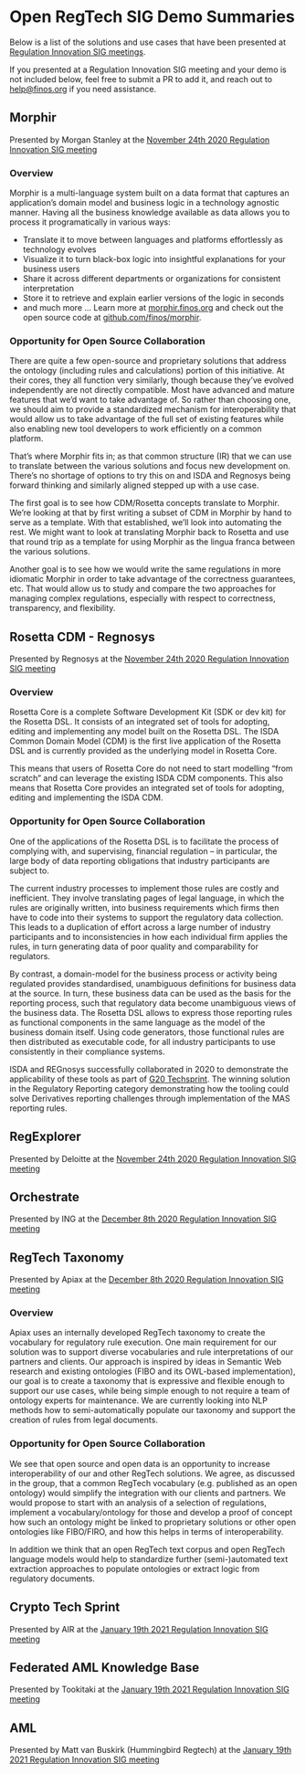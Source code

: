 # Open RegTech SIG Demo Summaries

Below is a list of the solutions and use cases that have been presented at [Regulation Innovation SIG meetings](https://github.com/finos/open-regtech-sig/issues?q=label%3Ameeting). 

If you presented at a Regulation Innovation SIG meeting and your demo is not included below, feel free to submit a PR to add it, and reach out to help@finos.org if you need assistance.

## Morphir
Presented by Morgan Stanley at the [November 24th 2020 Regulation Innovation SIG meeting](https://github.com/finos/open-regtech-sig/issues/10)

### Overview
Morphir is a multi-language system built on a data format that captures an application’s domain model and business logic in a technology agnostic manner. Having all the business knowledge available as data allows you to process it programatically in various ways:
- Translate it to move between languages and platforms effortlessly as technology evolves
- Visualize it to turn black-box logic into insightful explanations for your business users
- Share it across different departments or organizations for consistent interpretation
- Store it to retrieve and explain earlier versions of the logic in seconds
- and much more …
Learn more at [morphir.finos.org](https://morphir.finos.org) and check out the open source code at [github.com/finos/morphir](https://github.com/finos/morphir).

### Opportunity for Open Source Collaboration
There are quite a few open-source and proprietary solutions that address the ontology (including rules and calculations) portion of this initiative. At their cores, they all function very similarly, though because they’ve evolved independently are not directly compatible. Most have advanced and mature features that we’d want to take advantage of. So rather than choosing one, we should aim to provide a standardized mechanism for interoperability that would allow us to take advantage of the full set of existing features while also enabling new tool developers to work efficiently on a common platform. 
 
That’s where Morphir fits in; as that common structure (IR) that we can use to translate between the various solutions and focus new development on. There’s no shortage of options to try this on and ISDA and Regnosys being forward thinking and similarly aligned stepped up with a use case. 
 
The first goal is to see how CDM/Rosetta concepts translate to Morphir. We’re looking at that by first writing a subset of CDM in Morphir by hand to serve as a template. With that established, we’ll look into automating the rest. We might want to look at translating Morphir back to Rosetta and use that round trip as a template for using Morphir as the lingua franca between the various solutions.
 
Another goal is to see how we would write the same regulations in more idiomatic Morphir in order to take advantage of the correctness guarantees, etc. That would allow us to study and compare the two approaches for managing complex regulations, especially with respect to correctness, transparency, and flexibility.

## Rosetta CDM - Regnosys
Presented by Regnosys at the [November 24th 2020 Regulation Innovation SIG meeting](https://github.com/finos/open-regtech-sig/issues/10)

### Overview
Rosetta Core is a complete Software Development Kit (SDK or dev kit) for the Rosetta DSL. It consists of an integrated set of tools for adopting, editing and implementing any model built on the Rosetta DSL. The ISDA Common Domain Model (CDM) is the first live application of the Rosetta DSL and is currently provided as the underlying model in Rosetta Core.

This means that users of Rosetta Core do not need to start modelling “from scratch” and can leverage the existing ISDA CDM components. This also means that Rosetta Core provides an integrated set of tools for adopting, editing and implementing the ISDA CDM.

### Opportunity for Open Source Collaboration
One of the applications of the Rosetta DSL is to facilitate the process of complying with, and supervising, financial regulation – in particular, the large body of data reporting obligations that industry participants are subject to.

The current industry processes to implement those rules are costly and inefficient. They involve translating pages of legal language, in which the rules are originally written, into business requirements which firms then have to code into their systems to support the regulatory data collection. This leads to a duplication of effort across a large number of industry participants and to inconsistencies in how each individual firm applies the rules, in turn generating data of poor quality and comparability for regulators.

By contrast, a domain-model for the business process or activity being regulated provides standardised, unambiguous definitions for business data at the source. In turn, these business data can be used as the basis for the reporting process, such that regulatory data become unambiguous views of the business data. The Rosetta DSL allows to express those reporting rules as functional components in the same language as the model of the business domain itself. Using code generators, those functional rules are then distributed as executable code, for all industry participants to use consistently in their compliance systems.

ISDA and REGnosys successfully collaborated in 2020 to demonstrate the applicability of these tools as part of [G20 Techsprint](https://www.bis.org/hub/g20_techsprint.htm). The winning solution in the Regulatory Reporting category demonstrating how the tooling could solve Derivatives reporting challenges through implementation of the MAS reporting rules.

## RegExplorer
Presented by Deloitte at the [November 24th 2020 Regulation Innovation SIG meeting](https://github.com/finos/open-regtech-sig/issues/10)

## Orchestrate 
Presented by ING at the [December 8th 2020 Regulation Innovation SIG meeting](https://github.com/finos/open-regtech-sig/issues/13)

## RegTech Taxonomy  
Presented by Apiax at the [December 8th 2020 Regulation Innovation SIG meeting](https://github.com/finos/open-regtech-sig/issues/13)

### Overview
Apiax uses an internally developed RegTech taxonomy to create the vocabulary for regulatory rule execution. One main requirement for our solution was to support diverse vocabularies and rule interpretations of our partners and clients. Our approach is inspired by ideas in Semantic Web research and existing ontologies (FIBO and its OWL-based implementation), our goal is to create a taxonomy that is expressive and flexible enough to support our use cases, while being simple enough to not require a team of ontology experts for maintenance. We are currently looking into NLP methods how to semi-automatically populate our taxonomy and support the creation of rules from legal documents.

### Opportunity for Open Source Collaboration
We see that open source and open data is an opportunity to increase interoperability of our and other RegTech solutions. We agree, as discussed in the group, that a common RegTech vocabulary (e.g. published as an open ontology) would simplify the integration with our clients and partners. We would propose to start with an analysis of a selection of regulations, implement a vocabulary/ontology for those and develop a proof of concept how such an ontology might be linked to proprietary solutions or other open ontologies like FIBO/FIRO, and how this helps in terms of interoperability.

In addition we think that an open RegTech text corpus and open RegTech language models would help to standardize further (semi-)automated text extraction approaches to populate ontologies or extract logic from regulatory documents.

## Crypto Tech Sprint
Presented by AIR at the [January 19th 2021 Regulation Innovation SIG meeting](https://github.com/finos/open-regtech-sig/issues/16)

## Federated AML Knowledge Base
Presented by Tookitaki at the [January 19th 2021 Regulation Innovation SIG meeting](https://github.com/finos/open-regtech-sig/issues/16)

## AML
Presented by Matt van Buskirk (Hummingbird Regtech) at the [January 19th 2021 Regulation Innovation SIG meeting](https://github.com/finos/open-regtech-sig/issues/16)


